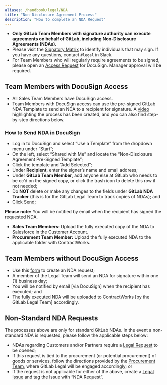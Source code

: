 ```yaml
---
aliases: /handbook/legal/NDA
title: "Non-Disclosure Agreement Process"
description: "How to complete an NDA Request"
---
```


- **Only GitLab Team Members with signature authority can execute agreements on behalf of GitLab, including Non-Disclosure Agreements (NDAs).**
- Please visit the [Signatory Matrix](/handbook/finance/authorization-matrix/#authorization-matrix) to identify individuals that may sign. If you have any questions, contact `#legal` in Slack.
- For Team Members who will regularly require agreements to be signed, please open an [Access Request](/handbook/business-technology/team-member-enablement/onboarding-access-requests/access-requests/) for DocuSign. Manager approval will be required.

## Team Members with DocuSign Access

- All Sales Team Members have DocuSign access.
- Team Members with DocuSign access can use the pre-signed GitLab NDA Template to send an NDA to a recipient for signature. A [video](https://youtu.be/ah46hDXYdVs) highlighting the process has been created, and you can also find step-by-step directions below.

### How to Send NDA in DocuSign

- Log in to DocuSign and select “Use a Template” from the dropdown menu under “Start”;
- On the left, select “Shared with Me” and locate the “Non-Disclosure Agreement Pre-Signed Template”;
- Click the template and “Add Selected”;
- Under **Recipient**, enter the signer’s name and email address;
- Under **GitLab Team Member**, add anyone else at GitLab who needs to be cc’d on the signed copy, or click the trash icon to delete this row if not needed;
- Do **NOT**  delete or make any changes to the fields under **GitLab NDA Tracker** (this is for the GitLab Legal Team to track copies of NDAs); and
- Click Send;

**Please note:** You will be notified by email when the recipient has signed the requested NDA.

- **Sales Team Members:** Upload the fully executed copy of the NDA to Salesforce in the Customer Account.
- **Procurement Team Member:** Upload the fully executed NDA to the applicable folder with ContractWorks.


## Team Members without DocuSign Access

- Use this [form](https://docs.google.com/forms/d/e/1FAIpQLSe5mzsAaj8lAeMPUorceNIE-0EkHFn-Bs2cdzWU3lca2ICDAw/viewform?usp=sf_link) to create an NDA request;
- A member of the Legal Team will send an NDA for signature within one (1) business day;
- You will be notified by email [via DocuSign] when the recipient has executed; and
- The fully executed NDA will be uploaded to ContractWorks [by the GitLab Legal Team] accordingly.


## Non-Standard NDA Requests

The processes above are only for standard GitLab NDAs. In the event a non-standard NDA is requested, please follow the applicable steps below:

- NDAs regarding Customers and/or Partners require a [Legal Request](/handbook/legal/customer-negotiations/#how-to-reach-legal) to be opened;
- If this request is tied to the procurement (or potential procurement) of goods or services, follow the directions provided by the [Procurement Team](/handbook/finance/procurement/), where GitLab Legal will be engaged accordingly; or
- If the request is not applicable for either of the above, create a [Legal Issue](https://gitlab.com/gitlab-com/legal-and-compliance) and tag the Issue with “NDA Request”.
